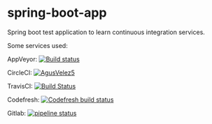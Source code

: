 # spring-boot-app

Spring boot test application to learn continuous integration services.

Some services used:

AppVeyor: [![Build status](https://ci.appveyor.com/api/projects/status/h3lny92hx42j5yit?svg=true)](https://ci.appveyor.com/project/AgusVelez5/spring-boot-app)

CircleCI: [![AgusVelez5](https://circleci.com/gh/AgusVelez5/spring-boot-app.svg?style=shield)](https://circleci.com/gh/circleci/circleci-docs)

TravisCI: [![Build Status](https://travis-ci.com/AgusVelez5/spring-boot-app.svg?branch=master)](https://travis-ci.com/AgusVelez5/spring-boot-app)

Codefresh: [![Codefresh build status]( https://g.codefresh.io/api/badges/pipeline/atixlabs/default%2Fspring-bppt?type=cf-1&key=eyJhbGciOiJIUzI1NiJ9.NWY5NTk5NmIxNGFjZDdmZjBhMzQ1NzNl.x_T--uWxOKM9kHhOQ7XCbf4ZOx8cYCfuWptLL4_7ta4)]( https://g.codefresh.io/pipelines/edit/new/builds?id=5f9599f266f5cb5257ccf69b&pipeline=spring-bppt&projects=default&projectId=5f959998c4234ead26a3e507)

Gitlab: [![pipeline status](https://gitlab.com/AgusVelez5/spring-boot-app/badges/master/pipeline.svg)](https://gitlab.com/AgusVelez5/spring-boot-app/-/commits/master)